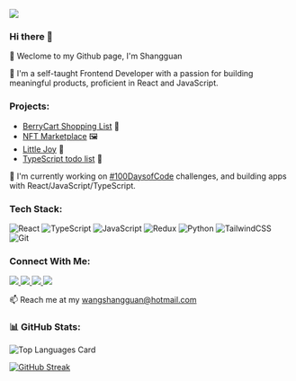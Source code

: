 ![](https://komarev.com/ghpvc/?username=shangguanwang)
### Hi there 👋
🌱 Weclome to my Github page, I'm Shangguan
<br>

👀 I'm a self-taught Frontend Developer with a passion for building meaningful products, proficient in React and JavaScript.

### Projects:
- [BerryCart Shopping List](https://tcl-63-smart-shopping-list.web.app/) 🍓
- [NFT Marketplace](https://nft-marketplace-home.netlify.app/) 🖼️
- [Little Joy](https://littlejoy.netlify.app/) 🌸
- [TypeScript todo list](https://tasky2023.netlify.app/) 📝

  
💪 I'm currently working on <a href="https://github.com/shangguanwang/100-days-of-code/blob/master/round2-log.md">#100DaysofCode</a> challenges, and building apps with React/JavaScript/TypeScript.

### Tech Stack:
![React](https://img.shields.io/badge/react-272b33?logo=react&logoColor=61dbfb&style=for-the-badge)
![TypeScript](https://shields.io/badge/TypeScript-272b33?logo=TypeScript&logoColor=FFF&style=for-the-badge)
![JavaScript](https://img.shields.io/badge/javascript-272b33?logo=javascript&logoColor=ead41c&style=for-the-badge)
![Redux](https://img.shields.io/badge/redux-272b33?logo=Redux&logoColor=ead41c&style=for-the-badge)
![Python](https://img.shields.io/badge/python-272b33?style=for-the-badge&logo=python&logoColor=ffdd54)
![TailwindCSS](https://img.shields.io/badge/tailwindcss-272b33?style=for-the-badge&logo=tailwind-css&logoColor=07b0ce)
![Git](https://img.shields.io/badge/git-272b33?style=for-the-badge&logo=git&logoColor=f05033) 

### Connect With Me:
<p>
  <a target="_blank" href="https://www.shangguanw.com">
  <img src="https://img.shields.io/badge/Portfolio-272b33?logo=circle&logoColor=white&style=for-the-badge">
</a>
  <a target="_blank" href="https://dev.to/shangguanwang">
  <img src="https://img.shields.io/badge/blog-272b33?logo=square&logoColor=1d9bf0&style=for-the-badge">
</a>
<a target="_blank" href="https://www.linkedin.com/in/shangguan-wang">
  <img src="https://img.shields.io/badge/linkedin-272b33?logo=linkedin&logoColor=2d87c9&style=for-the-badge">
</a>
<a target="_blank" href="https://wellfound.com/u/shangguan-wang">
  <img src="https://img.shields.io/badge/angellist-272b33?logo=angellist&logoColor=white&style=for-the-badge">
</a>
</p>


📫 Reach me at my wangshangguan@hotmail.com
<br>


### 📊 GitHub Stats:
![Top Languages Card](https://github-readme-stats.vercel.app/api/top-langs/?username=shangguanwang&count_private=false&show_icons=true&locale=en&layout=compact)

[![GitHub Streak](https://github-readme-streak-stats.herokuapp.com?user=shangguanwang&theme=graywhite)](https://git.io/streak-stats)

<!--
**shangguanwang/shangguanwang** is a ✨ _special_ ✨ repository because its `README.md` (this file) appears on your GitHub profile.
-->

